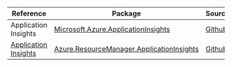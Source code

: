 | Reference | Package | Source |
|---|---|---|
|Application Insights|[Microsoft.Azure.ApplicationInsights](https://www.nuget.org/packages/Microsoft.Azure.ApplicationInsights)|[Github](https://github.com/Azure/azure-sdk-for-net)|
|[Application Insights](resourcemanager.applicationinsights-readme.md)|[Azure.ResourceManager.ApplicationInsights](https://www.nuget.org/packages/Azure.ResourceManager.ApplicationInsights)|[Github](https://github.com/Azure/azure-sdk-for-net/blob/main/sdk/applicationinsights/Azure.ResourceManager.ApplicationInsights)|

